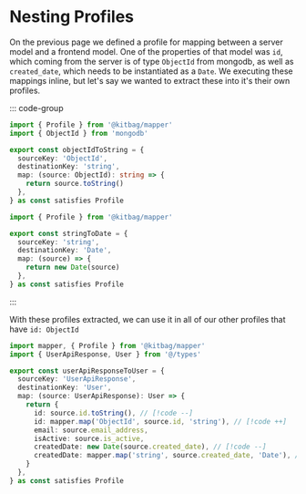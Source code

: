 # Nesting Profiles

On the previous page we defined a profile for mapping between a server model and a frontend model. One of the properties of that model was `id`, which coming from the server is of type `ObjectId` from mongodb, as well as `created_date`, which needs to be instantiated as a `Date`. We executing these mappings inline, but let's say we wanted to extract these into it's their own profiles.

::: code-group

```ts [maps/ObjectId.ts]
import { Profile } from '@kitbag/mapper'
import { ObjectId } from 'mongodb'

export const objectIdToString = {
  sourceKey: 'ObjectId',
  destinationKey: 'string',
  map: (source: ObjectId): string => {
    return source.toString()
  },
} as const satisfies Profile
```

```ts [maps/Date.ts]
import { Profile } from '@kitbag/mapper'

export const stringToDate = {
  sourceKey: 'string',
  destinationKey: 'Date',
  map: (source) => {
    return new Date(source)
  },
} as const satisfies Profile
```

:::

With these profiles extracted, we can use it in all of our other profiles that have `id: ObjectId`

```ts [maps/user.ts]
import mapper, { Profile } from '@kitbag/mapper'
import { UserApiResponse, User } from '@/types'

export const userApiResponseToUser = {
  sourceKey: 'UserApiResponse',
  destinationKey: 'User',
  map: (source: UserApiResponse): User => {
    return {
      id: source.id.toString(), // [!code --]
      id: mapper.map('ObjectId', source.id, 'string'), // [!code ++]
      email: source.email_address,
      isActive: source.is_active,
      createdDate: new Date(source.created_date), // [!code --]
      createdDate: mapper.map('string', source.created_date, 'Date'), // [!code ++]
    }
  },
} as const satisfies Profile
```
